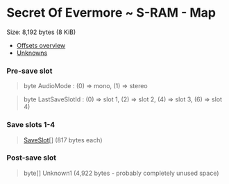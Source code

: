 ﻿# Secret Of Evermore ~ S-RAM - Map

Size: 8,192 bytes (8 KiB)

* [Offsets overview](SRAM-Offsets.md)
* [Unknowns](SRAM-Unknowns.md)

### Pre-save slot
> byte AudioMode : (0) => mono, (1) => stereo

> byte LastSaveSlotId : (0) => slot 1, (2) => slot 2, (4) => slot 3, (6) => slot 4)

### Save slots 1-4
> [SaveSlot](SaveSlot.md)[]  (817 bytes each)

### Post-save slot
> byte[] Unknown1 (4,922 bytes - probably completely unused space)
